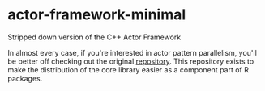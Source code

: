 # actor-framework-minimal
Stripped down version of the C++ Actor Framework

In almost every case, if you're interested in actor pattern parallelism, you'll be better off 
checking out the original [repository](https://github.com/actor-framework/actor-framework). This
repository exists to make the distribution of the core library easier as a component part of R
packages. 
